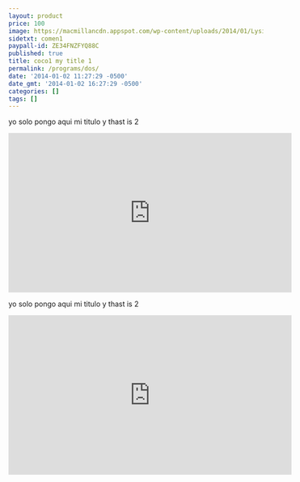 ```yaml
---
layout: product
price: 100
image: https://macmillancdn.appspot.com/wp-content/uploads/2014/01/Lysistrata-Feature-FILM-3D-DVD-PACKAGE.jpg
sidetxt: comen1
paypall-id: ZE34FNZFYQ88C
published: true
title: coco1 my title 1
permalink: /programs/dos/
date: '2014-01-02 11:27:29 -0500'
date_gmt: '2014-01-02 16:27:29 -0500'
categories: []
tags: []
---
```


yo solo pongo aqui mi titulo y thast is 2

<iframe width="560" height="315" src="https://www.youtube.com/embed/qP1otWf9ER4" frameborder="0" allow="autoplay; encrypted-media" allowfullscreen></iframe>

yo solo pongo aqui mi titulo y thast is 2


<iframe width="560" height="315" src="https://www.youtube.com/embed/qP1otWf9ER4" frameborder="0" allow="autoplay; encrypted-media" allowfullscreen></iframe>
